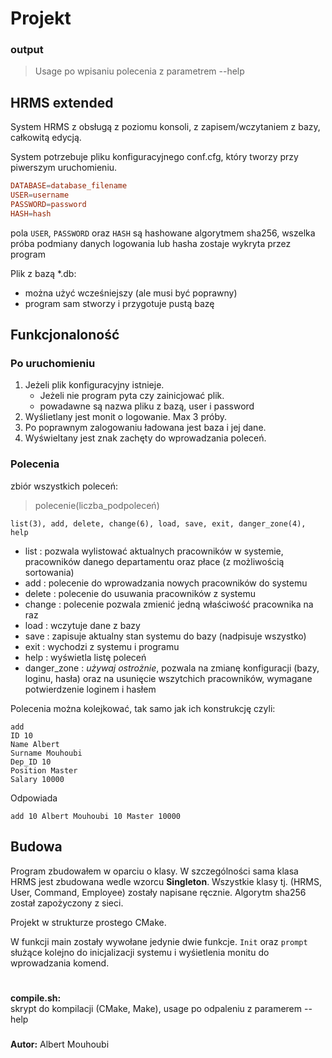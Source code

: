 # Projekt

### output
 > Usage po wpisaniu polecenia z parametrem --help

## HRMS extended

System HRMS z obsługą z poziomu konsoli, z zapisem/wczytaniem z bazy, całkowitą edycją.

System potrzebuje pliku konfiguracyjnego conf.cfg, który tworzy przy piwerszym uruchomieniu.

```conf
DATABASE=database_filename
USER=username
PASSWORD=password
HASH=hash
```

pola `USER`, `PASSWORD` oraz `HASH` są hashowane algorytmem sha256, wszelka próba podmiany danych logowania lub hasha zostaje wykryta przez program

Plik z bazą \*.db:

* można użyć wcześniejszy (ale musi być poprawny)
* program sam stworzy i przygotuje pustą bazę

## Funkcjonaloność

### Po uruchomieniu

1. Jeżeli plik konfiguracyjny istnieje.
    * Jeżeli nie program pyta czy zainicjować plik.
    * powadawne są nazwa pliku z bazą, user i password
2. Wyślietlany jest monit o logowanie. Max 3 próby.
3. Po poprawnym zalogowaniu ładowana jest baza i jej dane.
4. Wyświeltany jest znak zachęty do wprowadzania poleceń.

### Polecenia

zbiór wszystkich poleceń:
> polecenie(liczba_podpoleceń)
```
list(3), add, delete, change(6), load, save, exit, danger_zone(4), help
```

* list : pozwala wylistować aktualnych pracowników w systemie, pracowników danego departamentu oraz płace (z możliwością sortowania)
* add : polecenie do wprowadzania nowych pracowników do systemu
* delete : polecenie do usuwania pracowników z systemu
* change : polecenie pozwala zmienić jedną właściwość pracownika na raz 
* load : wczytuje dane z bazy
* save : zapisuje aktualny stan systemu do bazy (nadpisuje wszystko)
* exit : wychodzi z systemu i programu
* help : wyświetla listę poleceń
* danger_zone : *używaj ostrożnie*, pozwala na zmianę konfiguracji (bazy, loginu, hasła) oraz na usunięcie wszytchich pracowników, wymagane potwierdzenie loginem i hasłem

Polecenia można kolejkować, tak samo jak ich konstrukcję czyli:

```
add
ID 10
Name Albert
Surname Mouhoubi
Dep_ID 10
Position Master
Salary 10000
```

Odpowiada
```
add 10 Albert Mouhoubi 10 Master 10000
```

## Budowa

Program zbudowałem w oparciu o klasy. W szczególności sama klasa HRMS jest zbudowana wedle wzorcu **Singleton**. Wszystkie klasy tj. (HRMS, User, Command, Employee) zostały napisane ręcznie. Algorytm sha256 został zapożyczony z sieci.

Projekt w strukturze prostego CMake.

W funkcji main zostały wywołane jedynie dwie funkcje. `Init` oraz `prompt` służące kolejno do inicjalizacji systemu i wyśietlenia monitu do wprowadzania komend.

#

**compile\.sh:**\
skrypt do kompilacji (CMake, Make), usage po odpaleniu z paramerem --help

###

**Autor:** Albert Mouhoubi
